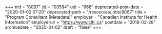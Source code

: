 +++
nid = "8067"
jid = "00584"
uid = "668"
deprecated-post-date = "2020-01-02 07:29"
deprecated-path = "/resources/jobs/8067"
title = "Program Consultant (Metadata)"
employer = "Canadian Institute for Health Information"
employerurl = "https://www.cihi.ca"
postdate = "2019-02-28"
archivedate = "2020-01-02"
draft = "false"
+++

  

